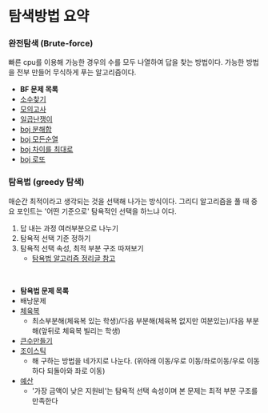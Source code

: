# 탐색방법 요약

### 완전탐색 (Brute-force)
빠른 cpu를 이용해 가능한 경우의 수를 모두 나열하여 답을 찾는 방법이다. 가능한 방법을 전부 만들어 무식하게 푸는 알고리즘이다.

- **BF 문제 목록**
- [소수찾기](https://github.com/TheCopiens/algorithm-study/blob/master/source/ohhako/200227_BF.md)
- [모의고사](https://github.com/TheCopiens/algorithm-study/blob/master/source/ohhako/200128_%EC%99%84%EC%A0%84%ED%83%90%EC%83%89.md)
- [일곱난쟁이](https://www.acmicpc.net/problem/2309)
- [boj 분해합](https://www.acmicpc.net/problem/2231)
- [boj 모든순열](https://www.acmicpc.net/problem/10974)
- [boj 차이를 최대로](https://www.acmicpc.net/problem/10819)
- [boj 로또](https://www.acmicpc.net/problem/6603)

### 탐욕법 (greedy 탐색)
매순간 최적이라고 생각되는 것을 선택해 나가는 방식이다. 그리디 알고리즘을 풀 때 중요 포인트는 '어떤 기준으로' 탐욕적인 선택을 하느냐 이다. 
1. 답 내는 과정 여러부분으로 나누기
2. 탐욕적 선택 기준 정하기
3. 탐욕적 선택 속성, 최적 부분 구조 따져보기 
    - [탐욕법 알고리즘 정리글 참고](https://github.com/TheCopiens/algorithm-study/blob/master/contents/greedy.md)
<br>

- **탐욕법 문제 목록**
- 배낭문제
- [체육복](https://github.com/TheCopiens/algorithm-study/blob/master/source/ohhako/200202_greedy.md)
    - 최소부분해(체육복 있는 학생)/다음 부분해(체육복 없지만 여분있는)/다음 부분해(앞뒤로 체육복 빌리는 학생)
- [큰수만들기](https://github.com/TheCopiens/algorithm-study/blob/master/source/ohhako/200228_greedy.md)
- [조이스틱](https://github.com/TheCopiens/algorithm-study/blob/master/source/ohhako/200303_greedy.md)
    - 해 구하는 방법을 네가지로 나눈다. (위아래 이동/우로 이동/좌로이동/우로 이동하다 되돌아와 좌로 이동)
- [예산](https://github.com/TheCopiens/algorithm-study/blob/master/source/ohhako/coding%20test/2018_summerCoding2.md)
    - '가장 금액이 낮은 지원비'는 탐욕적 선택 속성이며 본 문제는 최적 부분 구조를 만족한다